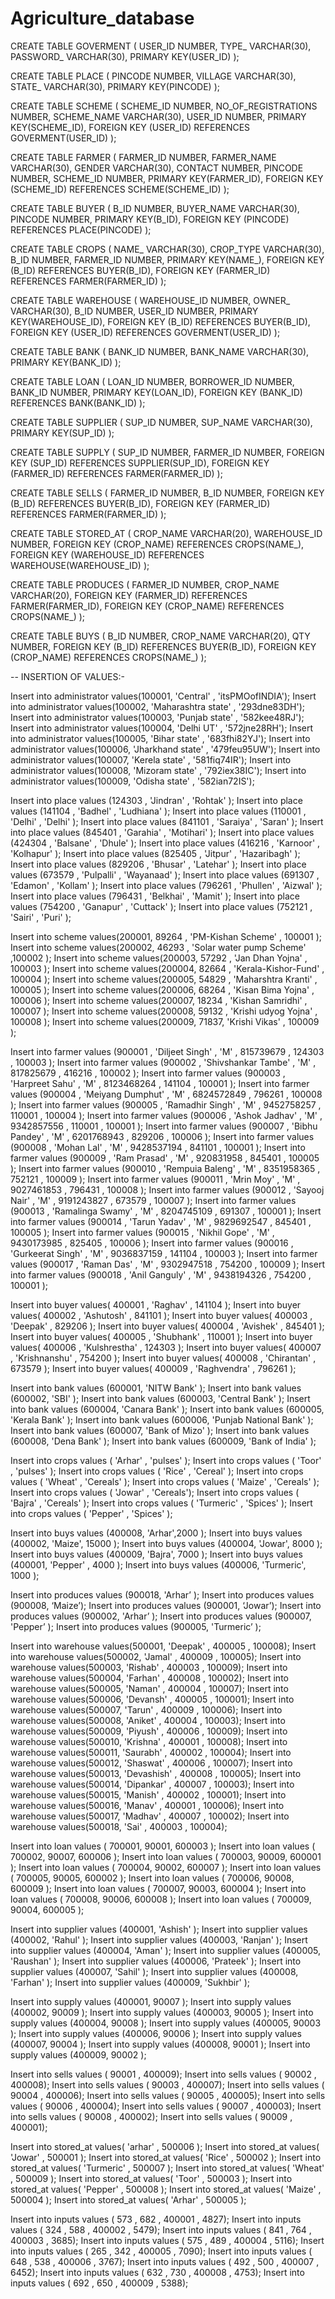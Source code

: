 # Agriculture_database

CREATE TABLE GOVERMENT
(
USER_ID NUMBER,
TYPE_ VARCHAR(30),
PASSWORD_ VARCHAR(30),
PRIMARY KEY(USER_ID)
);

CREATE TABLE PLACE
(
PINCODE NUMBER,
VILLAGE VARCHAR(30),
STATE_ VARCHAR(30),
PRIMARY KEY(PINCODE)
);

CREATE TABLE SCHEME
(
SCHEME_ID NUMBER,
NO_OF_REGISTRATIONS NUMBER,
SCHEME_NAME VARCHAR(30),
USER_ID NUMBER,
PRIMARY KEY(SCHEME_ID),
FOREIGN KEY (USER_ID) REFERENCES GOVERMENT(USER_ID)
);

CREATE TABLE FARMER
(
FARMER_ID NUMBER,
FARMER_NAME VARCHAR(30),
GENDER VARCHAR(30),
CONTACT NUMBER,
PINCODE NUMBER,
SCHEME_ID NUMBER,
PRIMARY KEY(FARMER_ID),
FOREIGN KEY (SCHEME_ID) REFERENCES SCHEME(SCHEME_ID)
);

CREATE TABLE BUYER
(
B_ID NUMBER,
BUYER_NAME VARCHAR(30),
PINCODE NUMBER,
PRIMARY KEY(B_ID),
FOREIGN KEY (PINCODE) REFERENCES PLACE(PINCODE)
);

CREATE TABLE CROPS
(
NAME_ VARCHAR(30),
CROP_TYPE VARCHAR(30),
B_ID NUMBER,
FARMER_ID NUMBER,
PRIMARY KEY(NAME_),
FOREIGN KEY (B_ID) REFERENCES BUYER(B_ID),
FOREIGN KEY (FARMER_ID) REFERENCES FARMER(FARMER_ID)
);

CREATE TABLE WAREHOUSE
(
WAREHOUSE_ID NUMBER,
OWNER_ VARCHAR(30),
B_ID NUMBER,
USER_ID NUMBER,
PRIMARY KEY(WAREHOUSE_ID),
FOREIGN KEY (B_ID) REFERENCES BUYER(B_ID),
FOREIGN KEY (USER_ID) REFERENCES GOVERMENT(USER_ID)
);

CREATE TABLE BANK
(
BANK_ID NUMBER,
BANK_NAME VARCHAR(30),
PRIMARY KEY(BANK_ID)
);


CREATE TABLE LOAN
(
LOAN_ID NUMBER,
BORROWER_ID NUMBER,
BANK_ID NUMBER,
PRIMARY KEY(LOAN_ID),
FOREIGN KEY (BANK_ID) REFERENCES BANK(BANK_ID)
);


CREATE TABLE SUPPLIER
(
SUP_ID NUMBER,
SUP_NAME VARCHAR(30),
PRIMARY KEY(SUP_ID)
);


CREATE TABLE SUPPLY
(
SUP_ID NUMBER,
FARMER_ID NUMBER,
FOREIGN KEY (SUP_ID) REFERENCES SUPPLIER(SUP_ID),
FOREIGN KEY (FARMER_ID) REFERENCES FARMER(FARMER_ID)
);





CREATE TABLE SELLS
(
FARMER_ID NUMBER,
B_ID NUMBER,
FOREIGN KEY (B_ID) REFERENCES BUYER(B_ID),
FOREIGN KEY (FARMER_ID) REFERENCES FARMER(FARMER_ID)
);

CREATE TABLE STORED_AT
(
CROP_NAME VARCHAR(20),
WAREHOUSE_ID NUMBER,
FOREIGN KEY (CROP_NAME) REFERENCES CROPS(NAME_),
FOREIGN KEY (WAREHOUSE_ID) REFERENCES WAREHOUSE(WAREHOUSE_ID)
);

CREATE TABLE PRODUCES
(
FARMER_ID NUMBER,
CROP_NAME VARCHAR(20),
FOREIGN KEY (FARMER_ID) REFERENCES FARMER(FARMER_ID),
FOREIGN KEY (CROP_NAME) REFERENCES CROPS(NAME_)
);

CREATE TABLE BUYS
(
B_ID NUMBER,
CROP_NAME VARCHAR(20),
QTY NUMBER,
FOREIGN KEY (B_ID) REFERENCES BUYER(B_ID),
FOREIGN KEY (CROP_NAME) REFERENCES CROPS(NAME_)
);







-- INSERTION OF VALUES:-

Insert into administrator values(100001, 'Central' , 'itsPMOofINDIA');
Insert into administrator values(100002, 'Maharashtra state' , '293dne83DH');
Insert into administrator values(100003, 'Punjab state' , '582kee48RJ');
Insert into administrator values(100004, 'Delhi UT' , '572jne28RH');
Insert into administrator values(100005, 'Bihar state' , '683fhi82YJ');
Insert into administrator values(100006, 'Jharkhand state' , '479feu95UW');
Insert into administrator values(100007, 'Kerela state' , '581fiq74IR');
Insert into administrator values(100008, 'Mizoram state' , '792iex38IC');
Insert into administrator values(100009, 'Odisha state' , '582ian72IS');

Insert into place values (124303 , 'Jindran' , 'Rohtak' );
Insert into place values (141104 , 'Badhel' , 'Ludhiana' );
Insert into place values (110001 , 'Delhi' , 'Delhi' );
Insert into place values (841101 , 'Saraiya' , 'Saran' );
Insert into place values (845401 , 'Garahia' , 'Motihari' );
Insert into place values (424304 , 'Balsane' , 'Dhule' );
Insert into place values (416216 , 'Karnoor' , 'Kolhapur' );
Insert into place values (825405 , 'Jitpur' , 'Hazaribagh' );
Insert into place values (829206 , 'Bhusar' , 'Latehar' );
Insert into place values (673579 , 'Pulpalli' , 'Wayanaad' );
Insert into place values (691307 , 'Edamon' , 'Kollam' );
Insert into place values (796261 , 'Phullen' , 'Aizwal' );
Insert into place values (796431 , 'Belkhai' , 'Mamit' );
Insert into place values (754200 , 'Ganapur' , 'Cuttack' );
Insert into place values (752121 , 'Sairi' , 'Puri' );

Insert into scheme values(200001, 89264 , 'PM-Kishan Scheme' , 100001 );
Insert into scheme values(200002, 46293 , 'Solar water pump Scheme' ,100002 );
Insert into scheme values(200003, 57292 , 'Jan Dhan Yojna' , 100003 );
Insert into scheme values(200004, 82664 , 'Kerala-Kishor-Fund' , 100004 );
Insert into scheme values(200005, 54829 , 'Maharshtra Kranti' , 100005 );
Insert into scheme values(200006, 68264 , 'Kisan Bima Yojna' , 100006 );
Insert into scheme values(200007, 18234 , 'Kishan Samridhi' , 100007 );
Insert into scheme values(200008, 59132 , 'Krishi udyog Yojna' , 100008 );
Insert into scheme values(200009, 71837, 'Krishi Vikas' , 100009 );

Insert into farmer values (900001 , 'Diljeet Singh' , 'M' , 815739679 , 124303 , 100003 );
Insert into farmer values (900002 , 'Shivshankar Tambe' , 'M' , 817825679 , 416216 , 100002 );
Insert into farmer values (900003 , 'Harpreet Sahu' , 'M' , 8123468264 , 141104 , 100001 );
Insert into farmer values (900004 , 'Meiyang Dumphut' , 'M' , 6824572849 , 796261 , 100008 );
Insert into farmer values (900005 , 'Ramadhir Singh' , 'M' , 9452758257 , 110001 , 100004 );
Insert into farmer values (900006 , 'Ashok Jadhav' , 'M' , 9342857556 , 110001 , 100001 );
Insert into farmer values (900007 , 'Bibhu Pandey' , 'M' , 6201768943 , 829206 , 100006 );
Insert into farmer values (900008 , 'Mohan Lal' , 'M' , 9428537194 , 841101 , 100001 );
Insert into farmer values (900009 , 'Ram Prasad' , 'M' , 920831958 , 845401 , 100005 );
Insert into farmer values (900010 , 'Rempuia Baleng' , 'M' , 8351958365 , 752121 , 100009 );
Insert into farmer values (900011 , 'Mrin Moy' , 'M' , 9027461853 , 796431 , 100008 );
Insert into farmer values (900012 , 'Sayooj Nair' , 'M' , 9191243827 , 673579 , 100007 );
Insert into farmer values (900013 , 'Ramalinga Swamy' , 'M' , 8204745109 , 691307 , 100001 );
Insert into farmer values (900014 , 'Tarun Yadav' , 'M' , 9829692547 , 845401 , 100005 );
Insert into farmer values (900015 , 'Nikhil Gope' , 'M' , 9430173985 , 825405 , 100006 );
Insert into farmer values (900016 , 'Gurkeerat Singh' , 'M' , 9036837159 , 141104 , 100003 );
Insert into farmer values (900017 , 'Raman Das' , 'M' , 9302947518 , 754200 , 100009 );
Insert into farmer values (900018 , 'Anil Ganguly' , 'M' , 9438194326 , 754200 , 100001 );

Insert into buyer values( 400001 , 'Raghav' , 141104 );
Insert into buyer values( 400002 , 'Ashutosh' , 841101 );
Insert into buyer values( 400003 , 'Deepak' , 829206 );
Insert into buyer values( 400004 , 'Avishek' , 845401 );
Insert into buyer values( 400005 , 'Shubhank' , 110001 );
Insert into buyer values( 400006 , 'Kulshrestha' , 124303 );
Insert into buyer values( 400007 , 'Krishnanshu' , 754200 );
Insert into buyer values( 400008 , 'Chirantan' , 673579 );
Insert into buyer values( 400009 , 'Raghvendra' , 796261 );

Insert into bank values (600001, 'NITW Bank' );
Insert into bank values (600002, 'SBI' );
Insert into bank values (600003, 'Central Bank' );
Insert into bank values (600004, 'Canara Bank' );
Insert into bank values (600005, 'Kerala Bank' );
Insert into bank values (600006, 'Punjab National Bank' );
Insert into bank values (600007, 'Bank of Mizo' );
Insert into bank values (600008, 'Dena Bank' );
Insert into bank values (600009, 'Bank of India' );

Insert into crops values ( 'Arhar' , 'pulses' );
Insert into crops values ( 'Toor' , 'pulses' );
Insert into crops values ( 'Rice' , 'Cereal' );
Insert into crops values ( 'Wheat' , 'Cereals' );
Insert into crops values ( 'Maize' , 'Cereals' );
Insert into crops values ( 'Jowar' , 'Cereals');
Insert into crops values ( 'Bajra' , 'Cereals' );
Insert into crops values ( 'Turmeric' , 'Spices' );
Insert into crops values ( 'Pepper' , 'Spices' );


Insert into buys values (400008,  'Arhar',2000 );
Insert into buys values (400002,  'Maize', 15000 );
Insert into buys values (400004,  'Jowar', 8000 );
Insert into buys values (400009,  'Bajra', 7000 );
Insert into buys values (400001,  'Pepper' , 4000 );
Insert into buys values (400006,  'Turmeric', 1000 );

Insert into produces values (900018,  'Arhar’ );
Insert into produces values (900008,  ‘Maize’);
Insert into produces values (900001,  ‘Jowar’);
Insert into produces values (900002,  'Arhar’ );
Insert into produces values (900007,  'Pepper’ );
Insert into produces values (900005,  'Turmeric’ );


Insert into warehouse values(500001, 'Deepak' ,  400005 , 100008);
Insert into warehouse values(500002, 'Jamal' ,  400009 , 100005); 
Insert into warehouse values(500003, 'Rishab' ,  400003 , 100009); 
Insert into warehouse values(500004, 'Farhan' ,  400008 , 100002); 
Insert into warehouse values(500005, 'Naman' ,  400004 , 100007); 
Insert into warehouse values(500006, 'Devansh' ,  400005 , 100001); 
Insert into warehouse values(500007, 'Tarun' ,  400009 , 100006); 
Insert into warehouse values(500008, 'Aniket' ,  400004 , 100003); 
Insert into warehouse values(500009, 'Piyush' ,  400006 , 100009); 
Insert into warehouse values(500010, 'Krishna' ,  400001 , 100008); 
Insert into warehouse values(500011, 'Saurabh' ,  400002 , 100004); 
Insert into warehouse values(500012, 'Shaswat' ,  400006 , 100007); 
Insert into warehouse values(500013, 'Devashish' ,  400008 , 100005); 
Insert into warehouse values(500014, 'Dipankar' ,  400007 , 100003); 
Insert into warehouse values(500015, 'Manish' ,  400002 , 100001); 
Insert into warehouse values(500016, 'Manav' ,  400001 , 100006); 
Insert into warehouse values(500017, 'Madhav' ,  400007 , 100002); 
Insert into warehouse values(500018, 'Sai' ,  400003 , 100004); 


Insert into loan values ( 700001, 90001, 600003 );
Insert into loan values ( 700002, 90007, 600006 );
Insert into loan values ( 700003, 90009, 600001 );
Insert into loan values ( 700004, 90002, 600007 );
Insert into loan values ( 700005, 90005, 600002 );
Insert into loan values ( 700006, 90008, 600009 );
Insert into loan values ( 700007, 90003, 600004 );
Insert into loan values ( 700008, 90006, 600008 );
Insert into loan values ( 700009, 90004, 600005 );


Insert into supplier values (400001, 'Ashish' );
Insert into supplier values (400002, 'Rahul' );
Insert into supplier values (400003, 'Ranjan' );
Insert into supplier values (400004, 'Aman' );
Insert into supplier values (400005, 'Raushan' );
Insert into supplier values (400006, 'Prateek' );
Insert into supplier values (400007, 'Sahil' );
Insert into supplier values (400008, 'Farhan' );
Insert into supplier values (400009, 'Sukhbir' );



Insert into supply values (400001, 90007 );
Insert into supply values (400002, 90009 );
Insert into supply values (400003, 90005 );
Insert into supply values (400004, 90008 );
Insert into supply values (400005, 90003 );
Insert into supply values (400006, 90006 );
Insert into supply values (400007, 90004 );
Insert into supply values (400008, 90001 );
Insert into supply values (400009, 90002 );


Insert into sells values ( 90001 , 400009);
Insert into sells values ( 90002 , 400008);
Insert into sells values ( 90003 , 400007);
Insert into sells values ( 90004 , 400006);
Insert into sells values ( 90005 , 400005);
Insert into sells values ( 90006 , 400004);
Insert into sells values ( 90007 , 400003);
Insert into sells values ( 90008 , 400002);
Insert into sells values ( 90009 , 400001);

Insert into stored_at values( 'arhar' , 500006 );
Insert into stored_at values( 'Jowar' , 500001 );
Insert into stored_at values( 'Rice' , 500002 );
Insert into stored_at values( 'Turmeric' , 500007 );
Insert into stored_at values( 'Wheat' , 500009 );
Insert into stored_at values( 'Toor' , 500003 );
Insert into stored_at values( 'Pepper' , 500008 );
Insert into stored_at values( 'Maize' , 500004 );
Insert into stored_at values( 'Arhar' , 500005 );


Insert into inputs values ( 573 , 682 , 400001 , 4827);
Insert into inputs values ( 324 , 588 , 400002 , 5479);
Insert into inputs values ( 841 , 764 , 400003 , 3685);
Insert into inputs values ( 575 , 489 , 400004 , 5116);
Insert into inputs values ( 265 , 342 , 400005 , 7090);
Insert into inputs values ( 648 , 538 , 400006 , 3767);
Insert into inputs values ( 492 , 500 , 400007 , 6452);
Insert into inputs values ( 632 , 730 , 400008 , 4753);
Insert into inputs values ( 692 , 650 , 400009 , 5388);
